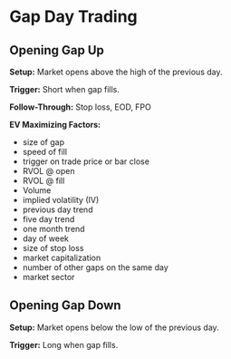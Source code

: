 # Gap Day Trading

## Opening Gap Up

**Setup:** Market opens above the high of the previous day.

**Trigger:** Short when gap fills.

**Follow-Through:** Stop loss, EOD, FPO

**EV Maximizing Factors:**
- size of gap
- speed of fill
- trigger on trade price or bar close
- RVOL @ open
- RVOL @ fill
- Volume
- implied volatility (IV)
- previous day trend
- five day trend
- one month trend
- day of week
- size of stop loss
- market capitalization
- number of other gaps on the same day
- market sector

## Opening Gap Down

**Setup:** Market opens below the low of the previous day.

**Trigger:** Long when gap fills.